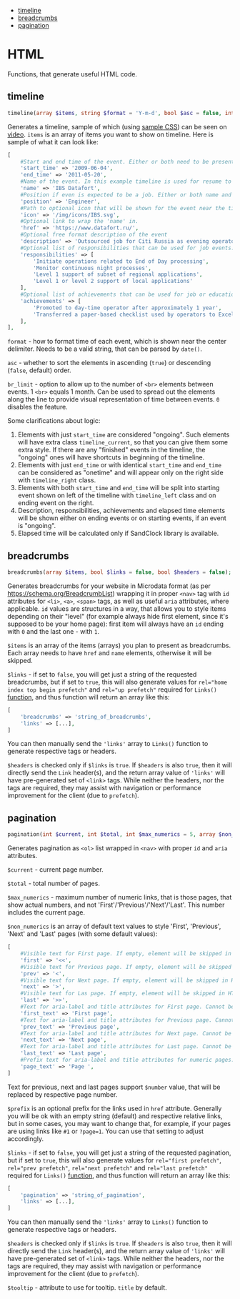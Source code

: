 - [timeline](#timeline)
- [breadcrumbs](#breadcrumbs)
- [pagination](#pagination)

# HTML

Functions, that generate useful HTML code.

## timeline

```php
timeline(array $items, string $format = 'Y-m-d', bool $asc = false, int $br_limit = 0);
```

Generates a timeline, sample of which (using [sample CSS](/src/timeline_sample.css)) can be seen on [video](https://youtu.be/_cSezN3JxUs).
`items` is an array of items you want to show on timeline. Here is sample of what it can look like:

```php
[
    #Start and end time of the event. Either or both need to be present and be convertable to date (float, int, valid datetime string)
    'start_time' => '2009-06-04',
    'end_time' => '2011-05-20',
    #Name of the event. In this example timeline is used for resume to show job experience, thus it's a name of the company.
    'name' => 'IBS Datafort',
    #Position if even is expected to be a job. Either or both name and position need to be present. If event is not a job, I recommend using 'name'.
    'position' => 'Engineer',
    #Path to optional icon that will be shown for the event near the timeline center. Needs to be a valid path from perspective of the web page.
    'icon' => '/img/icons/IBS.svg',
    #Optional link to wrap the 'name' in.
    'href' => 'https://www.datafort.ru/',
    #Optional free format description of the event
    'description' => 'Outsourced job for Citi Russia as evening operator.',
    #Optional list of responsibilities that can be used for job events. Can be either a string or an array of strings.
    'responsibilities' => [
        'Initiate operations related to End of Day processing',
        'Monitor continuous night processes',
        'Level 1 support of subset of regional applications',
        'Level 1 or level 2 support of local applications'
    ],
    #Optional list of achievements that can be used for job or education or similar events. Can be either a string or an array of strings.
    'achievements' => [
        'Promoted to day-time operator after approximately 1 year',
        'Transferred a paper-based checklist used by operators to Excel featuring several automated functions to improve traceability of work',
    ],
],
```

`format` - how to format time of each event, which is shown near the center delimiter. Needs to be a valid string, that can be parsed by `date()`.

`asc` - whether to sort the elements in ascending (`true`) or descending (`false`, default) order.

`br_limit` - option to allow up to the number of `<br>` elements between events. 1 `<br>` equals 1 month. Can be used to spread out the elements along the line to provide visual representation of time between events. `0` disables the feature.

Some clarifications about logic:

1. Elements with just `start_time` are considered "ongoing". Such elements will have extra class `timeline_current`, so that you can give them some extra style. If there are any "finished" events in the timeline, the "ongoing" ones will have shortcuts in beginning of the timeline.
2. Elements with just `end_time` or with identical `start_time` and `end_time` can be considered as "onetime" and will appear only on the right side with `timeline_right` class.
3. Elements with both `start_time` and `end_time` will be split into starting event shown on left of the timeline with `timeline_left` class and on ending event on the right.
4. Description, responsibilities, achievements and elapsed time elements will be shown either on ending events or on starting events, if an event is "ongoing".
5. Elapsed time will be calculated only if SandClock library is available.

## breadcrumbs

```php
breadcrumbs(array $items, bool $links = false, bool $headers = false);
```

Generates breadcrumbs for your website in Microdata format (as per https://schema.org/BreadcrumbList) wrapping it in proper `<nav>` tag with `id` attributes for `<li>`, `<a>`, `<span>` tags, as well as useful `aria` attributes, where applicable. `id` values are structures in a way, that allows you to style items depending on their "level" (for example always hide first element, since it's supposed to be your home page): first item will always have an `id` ending with `0` and the last one - with `1`.

`$items` is an array of the items (arrays) you plan to present as breadcrumbs. Each array needs to have `href` and `name` elements, otherwise it will be skipped.

`$links` - if set to `false`, you will get just a string of the requested breadcrumbs, but if set to `true`, this will also generate values for `rel="home index top begin prefetch"` and `rel="up prefetch"` required for `Links()` [function](Headers.md#links), and thus function will return an array like this:

```php
[
    'breadcrumbs' => 'string_of_breadcrumbs',
    'links' => [...],
]
```

You can then manually send the `'links'` array to `Links()` function to generate respective tags or headers.

`$headers` is checked only if `$links` is `true`. If `$headers` is also `true`, then it will directly send the `Link` header(s), and the return array value of `'links'` will have pre-generated set of `<link>` tags. While neither the headers, nor the tags are required, they may assist with navigation or performance improvement for the client (due to `prefetch`).

## pagination

```php
pagination(int $current, int $total, int $max_numerics = 5, array $non_numerics = ['first' => '<<', 'prev' => '<', 'next' => '>', 'last' => '>>', 'first_text' => 'First page', 'prev_text' => 'Previous page ($number)', 'next_text' => 'Next page ($number)', 'last_text' => 'Last page ($number)', 'page_text' => 'Page '], string $prefix = '', bool $links = false, bool $headers = false, string $tooltip = 'title')
```

Generates pagination as `<ol>` list wrapped in `<nav>` with proper `id` and `aria` attributes.

`$current` - current page number.

`$total` - total number of pages.

`$max_numerics` - maximum number of numeric links, that is those pages, that show actual numbers, and not 'First'/'Previous'/'Next'/'Last'. This number includes the current page.

`$non_numerics` is an array of default text values to style 'First', 'Previous', 'Next' and 'Last' pages (with some default values):

```php
[
    #Visible text for First page. If empty, element will be skipped in HTML (will still be present in Links).
    'first' => '<<',
    #Visible text for Previous page. If empty, element will be skipped in HTML (will still be present in Links).
    'prev' => '<',
    #Visible text for Next page. If empty, element will be skipped in HTML (will still be present in Links).
    'next' => '>',
    #Visible text for Las page. If empty, element will be skipped in HTML (will still be present in Links).
    'last' => '>>',
    #Text for aria-label and title attributes for First page. Cannot be empty.
    'first_text' => 'First page',
    #Text for aria-label and title attributes for Previous page. Cannot be empty.
    'prev_text' => 'Previous page',
    #Text for aria-label and title attributes for Next page. Cannot be empty.
    'next_text' => 'Next page',
    #Text for aria-label and title attributes for Last page. Cannot be empty.
    'last_text' => 'Last page',
    #Prefix text for aria-label and title attributes for numeric pages. Cannot be empty.
    'page_text' => 'Page ',
]
```

Text for previous, next and last pages support `$number` value, that will be replaced by respective page number.

`$prefix` is an optional prefix for the links used in `href` attribute. Generally you will be ok with an empty string (default) and respective relative links, but in some cases, you may want to change that, for example, if your pages are using links like `#1` or `?page=1`. You can use that setting to adjust accordingly.

`$links` - if set to `false`, you will get just a string of the requested pagination, but if set to `true`, this will also generate values for `rel="first prefetch"`, `rel="prev prefetch"`, `rel="next prefetch"` and `rel="last prefetch"` required for `Links()` [function](Headers.md#links), and thus function will return an array like this:

```php
[
    'pagination' => 'string_of_pagination',
    'links' => [...],
]
```

You can then manually send the `'links'` array to `Links()` function to generate respective tags or headers.

`$headers` is checked only if `$links` is `true`. If `$headers` is also `true`, then it will directly send the `Link` header(s), and the return array value of `'links'` will have pre-generated set of `<link>` tags. While neither the headers, nor the tags are required, they may assist with navigation or performance improvement for the client (due to `prefetch`).

`$tooltip` - attribute to use for tooltip. `title` by default.